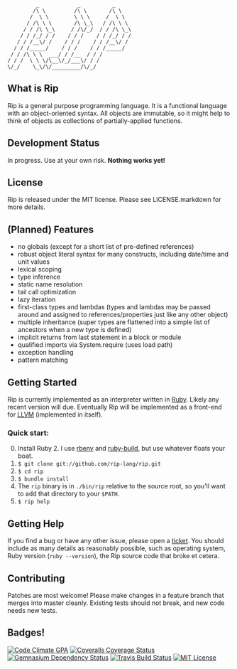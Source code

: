 ```
         _            _          _
        /\ \         /\ \       /\ \
       /  \ \        \ \ \     /  \ \
      / /\ \ \       /\ \_\   / /\ \ \
     / / /\ \_\     / /\/_/  / / /\ \_\
    / / /_/ / /    / / /    / / /_/ / /
   / / /__\/ /    / / /    / / /__\/ /
  / / /_____/    / / /    / / /_____/
 / / /\ \ \  ___/ / /__  / / /
/ / /  \ \ \/\__\/_/___\/ / /
\/_/    \_\/\/_________/\/_/
```

## What is Rip

Rip is a general purpose programming language. It is a functional language with an object-oriented syntax. All objects are immutable, so it might help to think of objects as collections of partially-applied functions.

## Development Status

In progress. Use at your own risk. **Nothing works yet!**

## License

Rip is released under the MIT license. Please see LICENSE.markdown for more details.

## (Planned) Features

* no globals (except for a short list of pre-defined references)
* robust object literal syntax for many constructs, including date/time and unit values
* lexical scoping
* type inference
* static name resolution
* tail call optimization
* lazy iteration
* first-class types and lambdas (types and lambdas may be passed around and assigned to references/properties just like any other object)
* multiple inheritance (super types are flattened into a simple list of ancestors when a new type is defined)
* implicit returns from last statement in a block or module
* qualified imports via System.require (uses load path)
* exception handling
* pattern matching

## Getting Started

Rip is currently implemented as an interpreter written in [Ruby](http://www.ruby-lang.org/). Likely any recent version will due. Eventually Rip will be implemented as a front-end for [LLVM](http://llvm.org/) (implemented in itself).

### Quick start:

0. Install Ruby 2. I use [rbenv](https://github.com/sstephenson/rbenv) and [ruby-build](https://github.com/sstephenson/ruby-build), but use whatever floats your boat.
0. `$ git clone git://github.com/rip-lang/rip.git`
0. `$ cd rip`
0. `$ bundle install`
0. The `rip` binary is in `./bin/rip` relative to the source root, so you'll want to add that directory to your `$PATH`.
0. `$ rip help`

## Getting Help

If you find a bug or have any other issue, please open a [ticket](https://github.com/rip-lang/rip/issues). You should include as many details as reasonably possible, such as operating system, Ruby version (`ruby --version`), the Rip source code that broke et cetera.

## Contributing

Patches are most welcome! Please make changes in a feature branch that merges into master cleanly. Existing tests should not break, and new code needs new tests.

## Badges!

[![Code Climate GPA](http://img.shields.io/codeclimate/github/rip-lang/rip.svg?style=flat-square)](https://codeclimate.com/github/rip-lang/rip)
[![Coveralls Coverage Status](http://img.shields.io/coveralls/rip-lang/rip/master.svg?style=flat-square)](https://coveralls.io/r/rip-lang/rip)
[![Gemnasium Dependency Status](http://img.shields.io/gemnasium/rip-lang/rip.svg?style=flat-square)](https://gemnasium.com/rip-lang/rip)
[![Travis Build Status](http://img.shields.io/travis/rip-lang/rip/master.svg?style=flat-square)](https://travis-ci.org/rip-lang/rip)
[![MIT License](http://img.shields.io/badge/license-MIT-green.svg?style=flat-square)](http://opensource.org/licenses/MIT)
